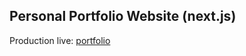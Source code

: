 ## Personal Portfolio Website (next.js)

Production live: [portfolio](https://shofiqul-portfolio.vercel.app)
